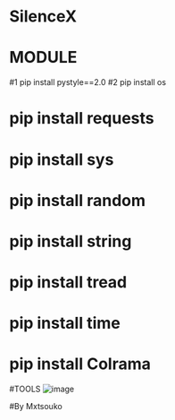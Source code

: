 # SilenceX


# MODULE 
#1 pip install pystyle==2.0
#2 pip install os
# pip install requests
# pip install sys
# pip install random
# pip install string
# pip install tread
# pip install time
# pip install Colrama

#TOOLS
![image](https://user-images.githubusercontent.com/99751673/172466245-67d8e75f-ef84-45f3-8052-155a1e69f3c6.png)


#By Mxtsouko
